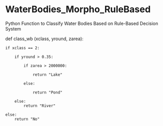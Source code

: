 # WaterBodies_Morpho_RuleBased
Python Function to Classify Water Bodies Based on Rule-Based Decision System


def class_wb (xclass, yround, zarea):

    if xclass == 2:
    
        if yround > 0.35:
        
            if zarea > 2000000:
            
                return "Lake"
                
            else:
            
                return "Pond"
            
        else:
            return "River"
        
    else:
        return "No"

